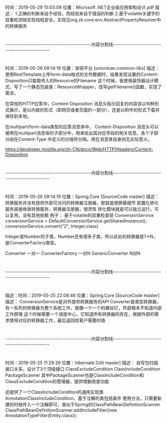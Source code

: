 时间：2019-05-29 15:03:09
位置：Microsoft .NET企业级应用架构设计.pdf
描述：
1.正确的判断来自于经验，而经验来自于错误的判断
2.基于volatile关键字的双重检测锁实现线程安全，实现见org.zk.core.env.AbstractPropertyResolver中的转换服务



#
#
-------------------------------------------内容分割线----------------------------------------------
#
#

时间：2019-05-26 09:14:19
位置：安硕平台 [unionloan.common-libs]
描述：
使用RestTemplate上传form-data格式的文件数据时，结果发现设置的Content-Disposition只能取传入的Resource的Filename
这个时候，我使用装饰器设计模式，写了一个静态包装类：ResourceWrapper，改写getFilename()函数，实现了需求。

在常规的HTTP应答中，Content-Disposition 消息头指示回复的内容该以何种形式展示，是以内联的形式（即网页或者页面的一部分），还是以附件的形式下载并保存到本地。

在multipart/form-data类型的应答消息体中， Content-Disposition 消息头可以被用在multipart消息体的子部分中，用来给出其对应字段的相关信息。各个子部分由在Content-Type 中定义的分隔符分隔。用在消息体自身则无实际意义。

https://developer.mozilla.org/zh-CN/docs/Web/HTTP/Headers/Content-Disposition

#
#
-------------------------------------------内容分割线----------------------------------------------
#
#

时间：2019-05-26 09:14:19
位置：Spring.Core [SourceCode master]
描述：
转换服务并没有提供外部可访问的转换器注册器，那就是想屏蔽细节
配置化转化服务直接继承转换服务，转换器注册器，很灵性
转化模块就是可以独立运行，可以复用，没有其他依赖
例子：
基于volatile的双重检查锁
ConversionService conversionService = DefaultConversionService.getSharedInstance();
conversionService.convert("2", Integer.class)

Integer是Number的子类，Number还有很多子类，所以此处的转换器是1->N，是ConverterFactory类型。

Converter 一对一
ConverterFactory 一对N
GenericConverter N对N

#
#
-------------------------------------------内容分割线----------------------------------------------
#
#

描述：时间：2019-05-25 22:08:46
位置：Spring.Core [SourceCode master]
描述：
ConversionService是对外提供转换服务的API
Converter是类型转换器，有一系列的转换器为整个系统工作，就像一个一个的螺丝钉，外部根本不知道内部工作原理
这个时候需要一个调度中心，它知道所有转换器的存在，根据外部的需求使用对应的转换器工作，最后返回给客户需要的值

#
#
-------------------------------------------内容分割线----------------------------------------------
#
#

时间：2019-05-25 11:29:39
位置：hibernate [Util master]
描述：
自写包扫描接口关系，设计了3个顶级接口
ClassExcludeCondition
ClassIncludeCondition
PackageScanner
其中PackageScanner也是ClassIncludeCondition和ClassExcludeCondition的管理器，提供增删改查功能

还提供了一个ClassIncludeCondition的通用实现类AnnotationClassIncludeCondition，基于注解的类包括条件
使用方法，只需要新建的时候传入一个注解即可，类似于Spring的ClassPathBeanDefinitionScanner
ClassPathBeanDefinitionScanner.addIncludeFilter(new AnnotationTypeFilter(Entity.class));


